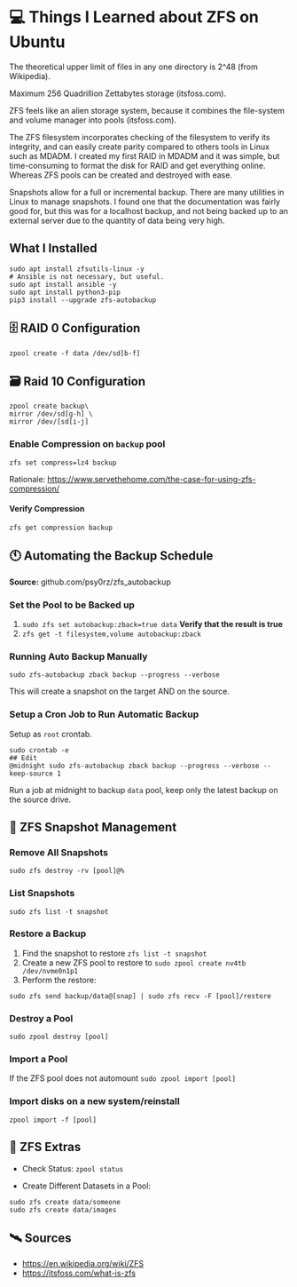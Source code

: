 # 💻 Things I Learned about ZFS on Ubuntu
The theoretical upper limit of files in any one directory is 2^48 (from Wikipedia).

Maximum 256 Quadrillion Zettabytes storage (itsfoss.com).

ZFS feels like an alien storage system, because it combines the file-system and volume manager into pools (itsfoss.com). 

The ZFS filesystem incorporates checking of the filesystem to verify its integrity, and can easily create parity compared to others tools in Linux such as MDADM. I created my first RAID in MDADM and it was simple, but time-consuming to format the disk for RAID and get everything online. Whereas ZFS pools can be created and destroyed with ease. 

Snapshots allow for a full or incremental backup. There are many utilities in Linux to manage snapshots. I found one that the documentation was fairly good for, but this was for a localhost backup, and not being backed up to an external server due to the quantity of data being very high. 

## What I Installed 
```
sudo apt install zfsutils-linux -y
# Ansible is not necessary, but useful.
sudo apt install ansible -y
sudo apt install python3-pip
pip3 install --upgrade zfs-autobackup
```

## 🗄 RAID 0 Configuration
```
zpool create -f data /dev/sd[b-f]
```

## 🗃 Raid 10 Configuration
```
zpool create backup\
mirror /dev/sd[g-h] \
mirror /dev/[sd[i-j]
```

### Enable Compression on `backup` pool 
`zfs set compress=lz4 backup`

Rationale: https://www.servethehome.com/the-case-for-using-zfs-compression/ 

#### Verify Compression
`zfs get compression backup`

## 🕚 Automating the Backup Schedule 

**Source:** github.com/psy0rz/zfs_autobackup 

### Set the Pool to be Backed up 
1. `sudo zfs set autobackup:zback=true data`
**Verify that the result is true**
2. `zfs get -t filesystem,volume autobackup:zback`

### Running Auto Backup Manually 

`sudo zfs-autobackup zback backup --progress --verbose`

This will create a snapshot on the target AND on the source. 

### Setup a Cron Job to Run Automatic Backup 
Setup as `root` crontab. 
```
sudo crontab -e
## Edit
@midnight sudo zfs-autobackup zback backup --progress --verbose --keep-source 1
```

Run a job at midnight to backup `data` pool, keep only the latest backup on the source drive. 

## 📸 ZFS Snapshot Management

### Remove All Snapshots 
`sudo zfs destroy -rv [pool]@%`

### List Snapshots 
`sudo zfs list -t snapshot`

### Restore a Backup 
1. Find the snapshot to restore `zfs list -t snapshot`
2. Create a new ZFS pool to restore to `sudo zpool create nv4tb /dev/nvme0n1p1`
3. Perform the restore: 
```
sudo zfs send backup/data@[snap] | sudo zfs recv -F [pool]/restore
```

### Destroy a Pool
`sudo zpool destroy [pool]`

### Import a Pool 
If the ZFS pool does not automount 
`sudo zpool import [pool]` 

### Import disks on a new system/reinstall

`zpool import -f [pool]`

## 🎁 ZFS Extras 

- Check Status: `zpool status`

- Create Different Datasets in a Pool: 
```
sudo zfs create data/someone
sudo zfs create data/images
```

## 🛰 Sources
- https://en.wikipedia.org/wiki/ZFS
- https://itsfoss.com/what-is-zfs
